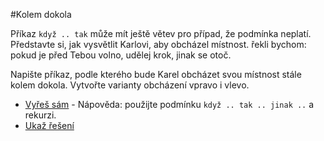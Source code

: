 #Kolem dokola

Příkaz `když .. tak` může mít ještě větev pro případ, že podmínka neplatí.
Představte si, jak vysvětlit Karlovi, aby obcházel místnost.
řekli bychom: pokud je před Tebou volno, udělej krok, jinak se otoč.

Napište příkaz, podle kterého bude Karel obcházet svou místnost stále kolem dokola.
Vytvořte varianty obcházení vpravo i vlevo.

- [Vyřeš sám](karel.html?Dokola_zkus) - Nápověda: použijte podmínku `když .. tak .. jinak ..` a rekurzi. 
- [Ukaž řešení](karel.html?Dokola)